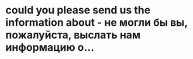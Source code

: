 # could you please send us the information about - не могли бы вы, пожалуйста, выслать нам информацию о...
